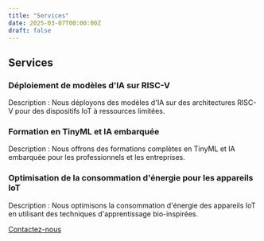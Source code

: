 ```yaml
---
title: "Services"
date: 2025-03-07T00:00:00Z
draft: false
---
```


## Services

### Déploiement de modèles d'IA sur RISC-V
Description : Nous déployons des modèles d'IA sur des architectures RISC-V pour des dispositifs IoT à ressources limitées.

### Formation en TinyML et IA embarquée
Description : Nous offrons des formations complètes en TinyML et IA embarquée pour les professionnels et les entreprises.

### Optimisation de la consommation d'énergie pour les appareils IoT
Description : Nous optimisons la consommation d'énergie des appareils IoT en utilisant des techniques d'apprentissage bio-inspirées.

[Contactez-nous](/fr/contact/)
